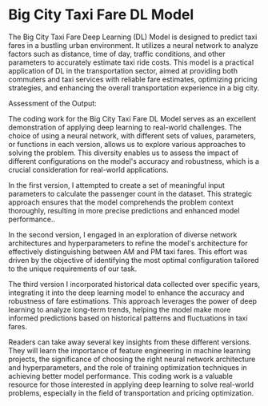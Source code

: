 # Big City Taxi Fare DL Model 

The Big City Taxi Fare Deep Learning (DL) Model is designed to predict taxi fares in a bustling urban environment. It utilizes a neural network to analyze factors such as distance, time of day, traffic conditions, and other parameters to accurately estimate taxi ride costs. This model is a practical application of DL in the transportation sector, aimed at providing both commuters and taxi services with reliable fare estimates, optimizing pricing strategies, and enhancing the overall transportation experience in a big city.

Assessment of the Output:

The coding work for the Big City Taxi Fare DL Model serves as an excellent demonstration of applying deep learning to real-world challenges. The choice of using a neural network, with different sets of values, parameters, or functions in each version, allows us to explore various approaches to solving the problem. This diversity enables us to assess the impact of different configurations on the model's accuracy and robustness, which is a crucial consideration for real-world applications.

In the first version, I attempted to create a set of meaningful input parameters to calculate the passenger count in the dataset. This strategic approach ensures that the model comprehends the problem context thoroughly, resulting in more precise predictions and enhanced model performance..

In the second version, I engaged in an exploration of diverse network architectures and hyperparameters to refine the model's architecture for effectively distinguishing between AM and PM taxi fares. This effort was driven by the objective of identifying the most optimal configuration tailored to the unique requirements of our task.

The third version I incorporated historical data collected over specific years, integrating it into the deep learning model to enhance the accuracy and robustness of fare estimations. This approach leverages the power of deep learning to analyze long-term trends, helping the model make more informed predictions based on historical patterns and fluctuations in taxi fares.

Readers can take away several key insights from these different versions. They will learn the importance of feature engineering in machine learning projects, the significance of choosing the right neural network architecture and hyperparameters, and the role of training optimization techniques in achieving better model performance. This coding work is a valuable resource for those interested in applying deep learning to solve real-world problems, especially in the field of transportation and pricing optimization.

